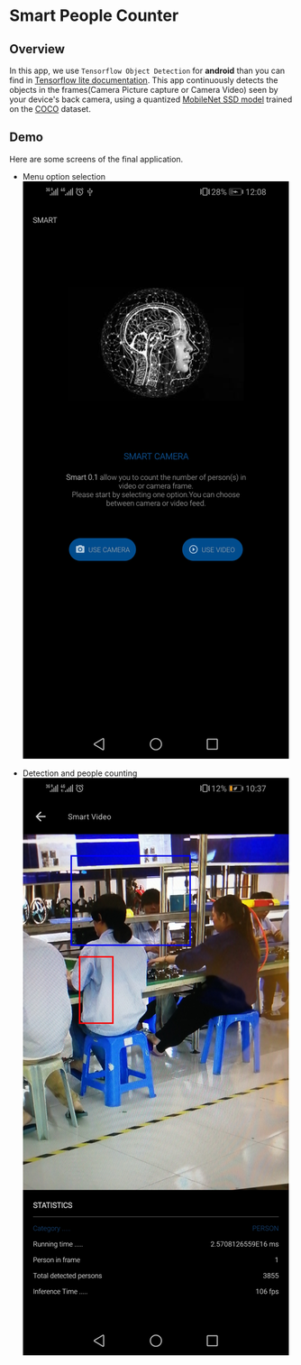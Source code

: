 # Smart People Counter 
## Overview  

In this app, we use `Tensorflow Object Detection`  for **android** than you can find in [Tensorflow lite documentation](https://www.tensorflow.org/lite/models/object_detection/overview).
This  app continuously detects the objects in the frames(Camera Picture capture or Camera Video) seen by your device's back camera, using a quantized [MobileNet SSD model](https://github.com/tensorflow/models/tree/master/research/object_detection) trained on the [COCO](http://cocodataset.org/) dataset.

## Demo
Here are some screens of the final application.
-  Menu option selection
![Home Screen](./screen-1.jpg)

- Detection and people counting
![Image capture](./screen-2.jpg)






 
